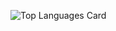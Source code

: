 ![Top Languages Card](https://github-readme-stats.vercel.app/api/top-langs/?username=MacVarint&theme=darkt&show_icons=true)
